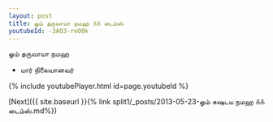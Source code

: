 ```yaml
---
layout: post
title: ஓம் தருவாயா நமஹ ௧௧ டைம்ஸ்
youtubeId: -3AO3-reO0k
---
```

 
 
 ஓம் தருவாயா நமஹ  
 
 -  யார் நிலையானவர் 
 
  
 
  
 
 
 
 
 
 


{% include youtubePlayer.html id=page.youtubeId %}
 
[Next]({{ site.baseurl }}{% link  split1/_posts/2013-05-23-ஓம் சுஷடய நமஹ ௧௧ டைம்ஸ்.md%})
 
